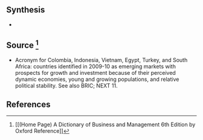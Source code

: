 ## Synthesis
- 
## Source [^1]
- Acronym for Colombia, Indonesia, Vietnam, Egypt, Turkey, and South Africa: countries identified in 2009-10 as emerging markets with prospects for growth and investment because of their perceived dynamic economies, young and growing populations, and relative political stability. See also BRIC; NEXT 11.
## References

[^1]: [[(Home Page) A Dictionary of Business and Management 6th Edition by Oxford Reference]]